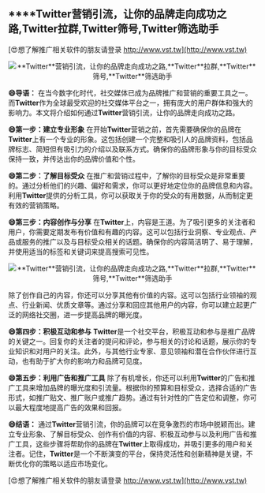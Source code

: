 ## ****Twitter**营销引流，让你的品牌走向成功之路,**Twitter**拉群,**Twitter**筛号,**Twitter**筛选助手**

[😍想了解推广相关软件的朋友请登录 http://www.vst.tw](http://www.vst.tw)

 <center><img src="https://vst.tw/MP4/tuiguang/png/6.png" alt="**Twitter**营销引流，让你的品牌走向成功之路,**Twitter**拉群,**Twitter**筛号,**Twitter**筛选助手"></center>

**😄导语：**
在当今数字化时代，社交媒体已成为品牌推广和营销的重要工具之一。而**Twitter**作为全球最受欢迎的社交媒体平台之一，拥有庞大的用户群体和强大的影响力。本文将介绍如何通过**Twitter**营销引流，让你的品牌走向成功之路。

**😄第一步：建立专业形象**
在开始**Twitter**营销之前，首先需要确保你的品牌在**Twitter**上有一个专业的形象。这包括创建一个完整和吸引人的品牌资料，包括品牌标志、简短但有吸引力的介绍以及联系方式。确保你的品牌形象与你的目标受众保持一致，并传达出你的品牌价值和个性。

**😄第二步：了解目标受众**
在推广和营销过程中，了解你的目标受众是非常重要的。通过分析他们的兴趣、偏好和需求，你可以更好地定位你的品牌信息和内容。利用**Twitter**提供的分析工具，你可以获取关于你的受众的有用数据，从而制定更有效的营销策略。

**😄第三步：内容创作与分享**
在**Twitter**上，内容是王道。为了吸引更多的关注者和用户，你需要定期发布有价值和有趣的内容。这可以包括行业洞察、专业观点、产品或服务的推广以及与目标受众相关的话题。确保你的内容简洁明了、易于理解，并使用适当的标签和关键词来提高搜索可见性。

 <center><img src="https://vst.tw/MP4/tuiguang/png/7.png" alt="**Twitter**营销引流，让你的品牌走向成功之路,**Twitter**拉群,**Twitter**筛号,**Twitter**筛选助手"></center>

除了创作自己的内容，你还可以分享其他有价值的内容。这可以包括行业领袖的观点、行业新闻、优质文章等。通过分享和回应其他用户的内容，你可以建立起更广泛的网络社交圈，进一步提高品牌的曝光度。

**😄第四步：积极互动和参与**
**Twitter**是一个社交平台，积极互动和参与是推广品牌的关键之一。回复你的关注者的提问和评论，参与相关的讨论和话题，展示你的专业知识和对用户的关注。此外，与其他行业专家、意见领袖和潜在合作伙伴进行互动，也有助于扩大你的影响力和品牌可见度。

**😄第五步：利用广告和推广工具**
除了有机增长，你还可以利用**Twitter**的广告和推广工具来增加品牌的曝光度和引流量。根据你的预算和目标受众，选择合适的广告形式，如推广贴文、推广账户或推广趋势。通过有针对性的广告定位和调整，你可以最大程度地提高广告的效果和回报。

**😄结语：**
通过**Twitter**营销引流，你的品牌可以在竞争激烈的市场中脱颖而出。建立专业形象、了解目标受众、创作有价值的内容、积极互动参与以及利用广告和推广工具，这些步骤将帮助你的品牌在**Twitter**上取得成功，并吸引更多的用户和关注者。记住，**Twitter**是一个不断演变的平台，保持灵活性和创新精神是关键，不断优化你的策略以适应市场变化。

[😍想了解推广相关软件的朋友请登录 http://www.vst.tw](http://www.vst.tw)



